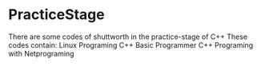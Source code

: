 # PracticeStage
There are some codes of shuttworth in the practice-stage of C++
These codes contain:
    Linux Programing
    C++ Basic Programmer
    C++ Programing with Netprograming

